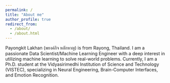 ```yaml
---
permalink: /
title: "About me"
author_profile: true
redirect_from: 
  - /about/
  - /about.html
---
```


Payongkit Lakhan (พยงค์กิจ หลักหาญ) is from Rayong, Thailand. I am a passionate Data Scientist/Machine Learning Engineer with a deep interest in utilizing machine learning to solve real-world problems. Currently, I am a Ph.D. student at the Vidyasirimedhi Institution of Science and Technology (VISTEC), specializing in Neural Engineering, Brain-Computer Interfaces, and Emotion Recognition.
